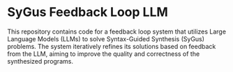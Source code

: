 # SyGus Feedback Loop LLM

This repository contains code for a feedback loop system that utilizes Large Language Models (LLMs) to solve Syntax-Guided Synthesis (SyGus) problems. The system iteratively refines its solutions based on feedback from the LLM, aiming to improve the quality and correctness of the synthesized programs.

